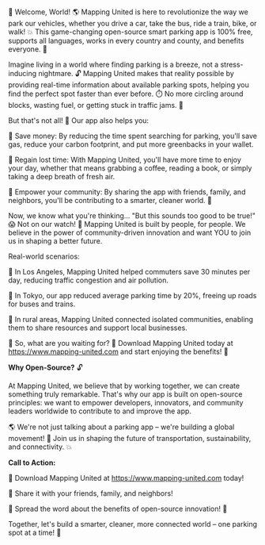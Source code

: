 🚨 Welcome, World! 🌎 Mapping United is here to revolutionize the way we park our vehicles, whether you drive a car, take the bus, ride a train, bike, or walk! 💥 This game-changing open-source smart parking app is 100% free, supports all languages, works in every country and county, and benefits everyone. 🌟

Imagine living in a world where finding parking is a breeze, not a stress-inducing nightmare. 🔓 Mapping United makes that reality possible by providing real-time information about available parking spots, helping you find the perfect spot faster than ever before. ⏱️ No more circling around blocks, wasting fuel, or getting stuck in traffic jams. 💨

But that's not all! 🤔 Our app also helps you:

💸 Save money: By reducing the time spent searching for parking, you'll save gas, reduce your carbon footprint, and put more greenbacks in your wallet.

🌟 Regain lost time: With Mapping United, you'll have more time to enjoy your day, whether that means grabbing a coffee, reading a book, or simply taking a deep breath of fresh air.

💪 Empower your community: By sharing the app with friends, family, and neighbors, you'll be contributing to a smarter, cleaner world. 🌈

Now, we know what you're thinking... "But this sounds too good to be true!" 😱 Not on our watch! 👊 Mapping United is built by people, for people. We believe in the power of community-driven innovation and want YOU to join us in shaping a better future.

Real-world scenarios:

🚗 In Los Angeles, Mapping United helped commuters save 30 minutes per day, reducing traffic congestion and air pollution.

🚌 In Tokyo, our app reduced average parking time by 20%, freeing up roads for buses and trains.

🌳 In rural areas, Mapping United connected isolated communities, enabling them to share resources and support local businesses.

🚨 So, what are you waiting for? 🤔 Download Mapping United today at https://www.mapping-united.com and start enjoying the benefits! 🎉

**Why Open-Source?** 🔓

At Mapping United, we believe that by working together, we can create something truly remarkable. That's why our app is built on open-source principles: we want to empower developers, innovators, and community leaders worldwide to contribute to and improve the app.

🌎 We're not just talking about a parking app – we're building a global movement! 🌊 Join us in shaping the future of transportation, sustainability, and connectivity. 💥

**Call to Action:**

📲 Download Mapping United at https://www.mapping-united.com today!

👫 Share it with your friends, family, and neighbors!

💬 Spread the word about the benefits of open-source innovation! 🎉

Together, let's build a smarter, cleaner, more connected world – one parking spot at a time! 🚨